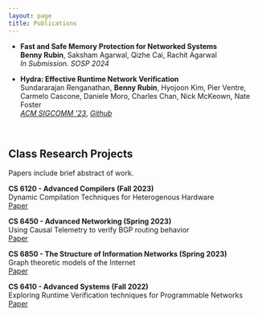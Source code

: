 ```yaml
---
layout: page
title: Publications
---
```


- **Fast and Safe Memory Protection for Networked Systems**  
  **Benny Rubin**, Saksham Agarwal, Qizhe Cai, Rachit Agarwal<br>
  *In Submission. SOSP 2024*

- **Hydra: Effective Runtime Network Verification**  
  Sundararajan Renganathan, **Benny Rubin**, Hyojoon Kim, Pier Ventre, Carmelo Cascone, Daniele Moro, Charles Chan, Nick McKeown, Nate Foster<br>
  *[ACM SIGCOMM '23](https://dl.acm.org/doi/10.1145/3603269.3604856)*, *[Github](https://github.com/cornell-netlab/hydra-artifact)* 

<br>

## Class Research Projects 

Papers include brief abstract of work.

**CS 6120 - Advanced Compilers (Fall 2023)** <br>
Dynamic Compilation Techniques for Heterogenous Hardware <br>
[Paper](https://www.cs.cornell.edu/courses/cs6120/2023fa/blog/jitnic/)

**CS 6450 - Advanced Networking (Spring 2023)** <br>
Using Causal Telemetry to verify BGP routing behavior <br>
[Paper](./Causal_Telemetry_Paper.pdf)

**CS 6850 - The Structure of Information Networks (Spring 2023)** <br>
Graph theoretic models of the Internet <br>
[Paper](./CS_6850_Reaction_paper.pdf)

**CS 6410 - Advanced Systems (Fall 2022)** <br>
Exploring Runtime Verification techniques for Programmable Networks <br>
[Paper](./TPC_paper.pdf)

